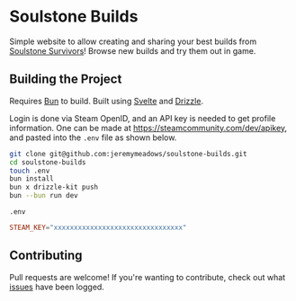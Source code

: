 # Soulstone Builds

Simple website to allow creating and sharing your best builds from [Soulstone Survivors](https://soulstonesurvivors.com)!
Browse new builds and try them out in game.

## Building the Project

Requires [Bun](https://bun.sh) to build. Built using [Svelte](https://svelte.dev/) and [Drizzle](https://orm.drizzle.team/).

Login is done via Steam OpenID, and an API key is needed to get profile information. One can be made at <https://steamcommunity.com/dev/apikey>, and pasted into the `.env` file as shown below.

```sh
git clone git@github.com:jeremymeadows/soulstone-builds.git
cd soulstone-builds
touch .env
bun install
bun x drizzle-kit push
bun --bun run dev
```

`.env`
```conf
STEAM_KEY="xxxxxxxxxxxxxxxxxxxxxxxxxxxxxxxx"
```

## Contributing

Pull requests are welcome! If you're wanting to contribute, check out what [issues](https://github.com/jeremymeadows/soulstone-builds/issues) have been logged.
